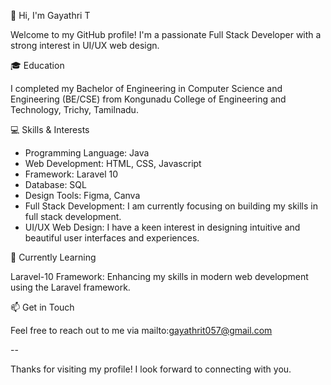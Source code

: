 👋 Hi, I'm Gayathri T

Welcome to my GitHub profile! I'm a passionate Full Stack Developer with a strong interest in UI/UX web design.

🎓 Education

I completed my Bachelor of Engineering in Computer Science and Engineering (BE/CSE) from Kongunadu College of Engineering and Technology, Trichy, Tamilnadu.

💻 Skills & Interests

- Programming Language: Java
- Web Development: HTML, CSS, Javascript
- Framework: Laravel 10
- Database: SQL
- Design Tools: Figma, Canva
- Full Stack Development: I am currently focusing on building my skills in full stack development.
- UI/UX Web Design: I have a keen interest in designing intuitive and beautiful user interfaces and experiences.

🌱 Currently Learning

Laravel-10 Framework: Enhancing my skills in modern web development using the Laravel framework.

📫 Get in Touch

Feel free to reach out to me via mailto:gayathrit057@gmail.com

--

Thanks for visiting my profile! I look forward to connecting with you.
